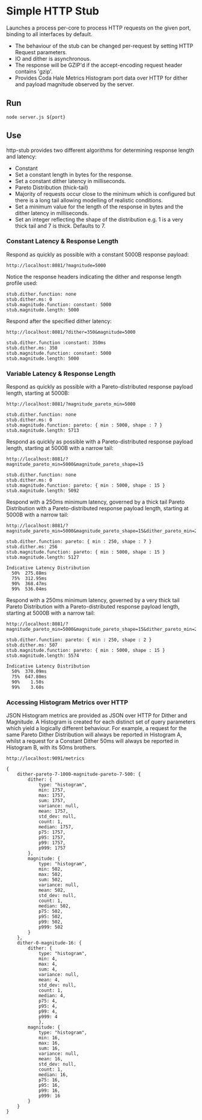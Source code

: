 # Simple HTTP Stub
Launches a process per-core to process HTTP requests on the given port, binding to all interfaces by default.

- The behaviour of the stub can be changed per-request by setting HTTP Request parameters.
- IO and dither is asynchronous.
- The response will be GZIP'd if the accept-encoding request header contains 'gzip'.
- Provides Coda Hale Metrics Histogram port data over HTTP for dither and payload magnitude observed by the server.

## Run 
```
node server.js ${port}
```

## Use

http-stub provides two different algorithms for determining response length and latency:

- Constant
 - Set a constant length in bytes for the response.
 - Set a constant dither latency in milliseconds.
- Pareto Distribution (thick-tail)
 - Majority of requests occur close to the minimum which is configured but there is a long tail allowing modelling of realistic conditions.
 - Set a minimum value for the length of the response in bytes and the dither latency in milliseconds.
 - Set an integer reflecting the shape of the distribution e.g. 1 is a very thick tail and 7 is thick. Defaults to 7.

### Constant Latency & Response Length

Respond as quickly as possible with a constant 5000B response payload:
```
http://localhost:8081/?magnitude=5000
```

Notice the response headers indicating the dither and response length profile used:
```
stub.dither.function: none
stub.dither.ms: 0
stub.magnitude.function: constant: 5000
stub.magnitude.length: 5000
```

Respond after the specified dither latency:
```
http://localhost:8081/?dither=350&magnitude=5000

stub.dither.function :constant: 350ms
stub.dither.ms: 350
stub.magnitude.function: constant: 5000
stub.magnitude.length: 5000
```

### Variable Latency & Response Length

Respond as quickly as possible with a Pareto-distributed response payload length, starting at 5000B:
```
http://localhost:8081/?magnitude_pareto_min=5000

stub.dither.function: none
stub.dither.ms: 0
stub.magnitude.function: pareto: { min : 5000, shape : 7 }
stub.magnitude.length: 5713
```

Respond as quickly as possible with a Pareto-distributed response payload length, starting at 5000B with a narrow tail:
```
http://localhost:8081/?magnitude_pareto_min=5000&magnitude_pareto_shape=15

stub.dither.function: none
stub.dither.ms: 0
stub.magnitude.function: pareto: { min : 5000, shape : 15 }
stub.magnitude.length: 5092
```

Respond with a 250ms minimum latency, governed by a thick tail Pareto Distribution with a Pareto-distributed response payload length, starting at 5000B with a narrow tail:
```
http://localhost:8081/?magnitude_pareto_min=5000&magnitude_pareto_shape=15&dither_pareto_min=250

stub.dither.function: pareto: { min : 250, shape : 7 }
stub.dither.ms: 256
stub.magnitude.function: pareto: { min : 5000, shape : 15 }
stub.magnitude.length: 5127

Indicative Latency Distribution
  50%  275.88ms
  75%  312.95ms
  90%  368.47ms
  99%  536.04ms
```

Respond with a 250ms minimum latency, governed by a very thick tail Pareto Distribution with a Pareto-distributed response payload length, starting at 5000B with a narrow tail:
```
http://localhost:8081/?magnitude_pareto_min=5000&magnitude_pareto_shape=15&dither_pareto_min=250&dither_pareto_shape=2

stub.dither.function: pareto: { min : 250, shape : 2 }
stub.dither.ms: 507
stub.magnitude.function: pareto: { min : 5000, shape : 15 }
stub.magnitude.length: 5574

Indicative Latency Distribution
  50%  370.09ms
  75%  647.80ms
  90%    1.50s 
  99%    3.60s
```
### Accessing Histogram Metrics over HTTP
JSON Histogram metrics are provided as JSON over HTTP for Dither and Magnitude. A Histogram is created for each distinct set of query parameters which yield a logically different behaviour. For example, a request for the same Pareto Dither Distribution will always be reported in Histogram A, whilst a request for a Constant Dither 50ms will always be reported in Histogram B, with its 50ms brothers.
```
http://localhost:9091/metrics

{
    dither-pareto-7-1000-magnitude-pareto-7-500: {
        dither: {
            type: "histogram",
            min: 1757,
            max: 1757,
            sum: 1757,
            variance: null,
            mean: 1757,
            std_dev: null,
            count: 1,
            median: 1757,
            p75: 1757,
            p95: 1757,
            p99: 1757,
            p999: 1757
        },
        magnitude: {
            type: "histogram",
            min: 502,
            max: 502,
            sum: 502,
            variance: null,
            mean: 502,
            std_dev: null,
            count: 1,
            median: 502,
            p75: 502,
            p95: 502,
            p99: 502,
            p999: 502
        }
    },
    dither-0-magnitude-16: {
        dither: {
            type: "histogram",
            min: 4,
            max: 4,
            sum: 4,
            variance: null,
            mean: 4,
            std_dev: null,
            count: 1,
            median: 4,
            p75: 4,
            p95: 4,
            p99: 4,
            p999: 4
            },
        magnitude: {
            type: "histogram",
            min: 16,
            max: 16,
            sum: 16,
            variance: null,
            mean: 16,
            std_dev: null,
            count: 1,
            median: 16,
            p75: 16,
            p95: 16,
            p99: 16,
            p999: 16
        }
    }
}
```
